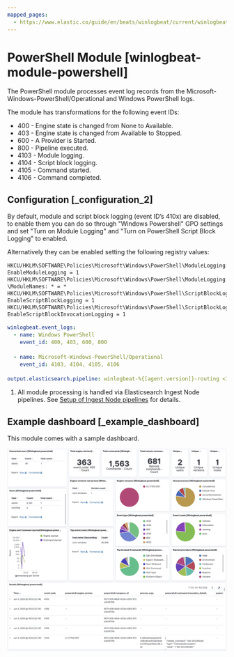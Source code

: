```yaml
---
mapped_pages:
  - https://www.elastic.co/guide/en/beats/winlogbeat/current/winlogbeat-module-powershell.html
---
```


# PowerShell Module [winlogbeat-module-powershell]

The PowerShell module processes event log records from the Microsoft-Windows-PowerShell/Operational and Windows PowerShell logs.

The module has transformations for the following event IDs:

* 400 - Engine state is changed from None to Available.
* 403 - Engine state is changed from Available to Stopped.
* 600 - A Provider is Started.
* 800 - Pipeline executed.
* 4103 - Module logging.
* 4104 - Script block logging.
* 4105 - Command started.
* 4106 - Command completed.


## Configuration [_configuration_2]

By default, module and script block logging (event ID’s 410x) are disabled, to enable them you can do so through "Windows Powershell" GPO settings and set "Turn on Module Logging" and "Turn on PowerShell Script Block Logging" to enabled.

Alternatively they can be enabled setting the following registry values:

```
HKCU/HKLM\SOFTWARE\Policies\Microsoft\Windows\PowerShell\ModuleLogging: EnableModuleLogging = 1
HKCU/HKLM\SOFTWARE\Policies\Microsoft\Windows\PowerShell\ModuleLogging \ModuleNames: * = *
HKCU/HKLM\SOFTWARE\Policies\Microsoft\Windows\PowerShell\ScriptBlockLogging: EnableScriptBlockLogging = 1
HKCU/HKLM\SOFTWARE\Policies\Microsoft\Windows\PowerShell\ScriptBlockLogging: EnableScriptBlockInvocationLogging = 1
```

```yaml
winlogbeat.event_logs:
  - name: Windows PowerShell
    event_id: 400, 403, 600, 800

  - name: Microsoft-Windows-PowerShell/Operational
    event_id: 4103, 4104, 4105, 4106

output.elasticsearch.pipeline: winlogbeat-%{[agent.version]}-routing <1>
```

1. All module processing is handled via Elasticsearch Ingest Node pipelines. See [Setup of Ingest Node pipelines](/reference/winlogbeat/winlogbeat-modules.md#winlogbeat-modules-setup) for details.

## Example dashboard [_example_dashboard]

This module comes with a sample dashboard.

![kibana powershell](images/kibana-powershell.jpg)
